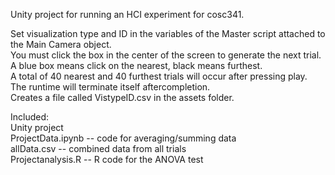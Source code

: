 Unity project for running an HCI experiment for cosc341.  
  
Set visualization type and ID in the variables of the Master script attached to the Main Camera object.  
You must click the box in the center of the screen to generate the next trial.   
A blue box means click on the nearest, black means furthest.  
A total of 40 nearest and 40 furthest trials will occur after pressing play. The runtime will terminate itself aftercompletion.  
Creates a file called VistypeID.csv in the assets folder.  


Included:  
Unity project  
ProjectData.ipynb   -- code for averaging/summing data  
allData.csv         -- combined data from all trials  
Projectanalysis.R   -- R code for the ANOVA test  
